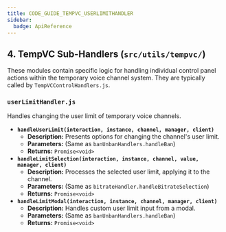 ```yaml
---
title: CODE_GUIDE_TEMPVC_USERLIMITHANDLER
sidebar:
  badge: ApiReference
---
```


## 4. TempVC Sub-Handlers (`src/utils/tempvc/`)

These modules contain specific logic for handling individual control panel actions within the temporary voice channel system. They are typically called by `TempVCControlHandlers.js`.

### `userLimitHandler.js`
Handles changing the user limit of temporary voice channels.

*   **`handleUserLimit(interaction, instance, channel, manager, client)`**
    *   **Description:** Presents options for changing the channel's user limit.
    *   **Parameters:** (Same as `banUnbanHandlers.handleBan`)
    *   **Returns:** `Promise<void>`
*   **`handleLimitSelection(interaction, instance, channel, value, manager, client)`**
    *   **Description:** Processes the selected user limit, applying it to the channel.
    *   **Parameters:** (Same as `bitrateHandler.handleBitrateSelection`)
    *   **Returns:** `Promise<void>`
*   **`handleLimitModal(interaction, instance, channel, manager, client)`**
    *   **Description:** Handles custom user limit input from a modal.
    *   **Parameters:** (Same as `banUnbanHandlers.handleBan`)
    *   **Returns:** `Promise<void>`
